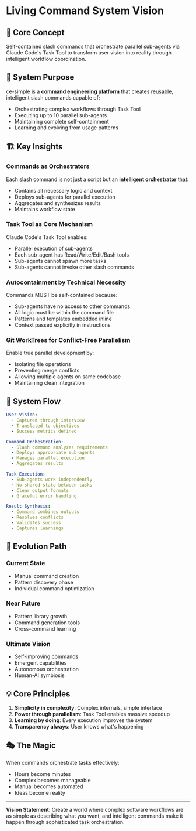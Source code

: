 # Living Command System Vision

## 🧬 Core Concept

Self-contained slash commands that orchestrate parallel sub-agents via Claude Code's Task Tool to transform user vision into reality through intelligent workflow coordination.

## 🎯 System Purpose

ce-simple is a **command engineering platform** that creates reusable, intelligent slash commands capable of:
- Orchestrating complex workflows through Task Tool
- Executing up to 10 parallel sub-agents
- Maintaining complete self-containment
- Learning and evolving from usage patterns

## 🏗️ Key Insights

### Commands as Orchestrators
Each slash command is not just a script but an **intelligent orchestrator** that:
- Contains all necessary logic and context
- Deploys sub-agents for parallel execution
- Aggregates and synthesizes results
- Maintains workflow state

### Task Tool as Core Mechanism
Claude Code's Task Tool enables:
- Parallel execution of sub-agents
- Each sub-agent has Read/Write/Edit/Bash tools
- Sub-agents cannot spawn more tasks
- Sub-agents cannot invoke other slash commands

### Autocontainment by Technical Necessity
Commands MUST be self-contained because:
- Sub-agents have no access to other commands
- All logic must be within the command file
- Patterns and templates embedded inline
- Context passed explicitly in instructions

### Git WorkTrees for Conflict-Free Parallelism
Enable true parallel development by:
- Isolating file operations
- Preventing merge conflicts
- Allowing multiple agents on same codebase
- Maintaining clean integration

## 🌊 System Flow

```yaml
User Vision:
  - Captured through interview
  - Translated to objectives
  - Success metrics defined

Command Orchestration:
  - Slash command analyzes requirements
  - Deploys appropriate sub-agents
  - Manages parallel execution
  - Aggregates results

Task Execution:
  - Sub-agents work independently
  - No shared state between tasks
  - Clear output formats
  - Graceful error handling

Result Synthesis:
  - Command combines outputs
  - Resolves conflicts
  - Validates success
  - Captures learnings
```

## 🚀 Evolution Path

### Current State
- Manual command creation
- Pattern discovery phase
- Individual command optimization

### Near Future
- Pattern library growth
- Command generation tools
- Cross-command learning

### Ultimate Vision
- Self-improving commands
- Emergent capabilities
- Autonomous orchestration
- Human-AI symbiosis

## 💡 Core Principles

1. **Simplicity in complexity**: Complex internals, simple interface
2. **Power through parallelism**: Task Tool enables massive speedup
3. **Learning by doing**: Every execution improves the system
4. **Transparency always**: User knows what's happening

## 🎭 The Magic

When commands orchestrate tasks effectively:
- Hours become minutes
- Complex becomes manageable
- Manual becomes automated
- Ideas become reality

---

**Vision Statement**: Create a world where complex software workflows are as simple as describing what you want, and intelligent commands make it happen through sophisticated task orchestration.